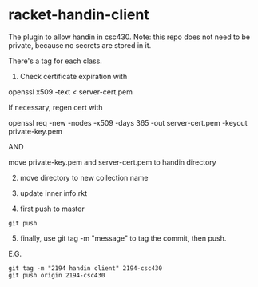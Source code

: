 racket-handin-client
====================

The plugin to allow handin in csc430. Note: this repo does not need to be
private, because no secrets are stored in it.

There's a tag for each class.

1) Check certificate expiration with

openssl x509 -text < server-cert.pem 

If necessary, regen cert with

openssl req -new -nodes -x509 -days 365 -out server-cert.pem -keyout private-key.pem

AND 

move private-key.pem and server-cert.pem to handin directory

2) move directory to new collection name

3) update inner info.rkt

4) first push to master

```
git push
```

5) finally, use git tag -m "message" <name-of-tag> to tag the commit, then push.

E.G.

```
git tag -m "2194 handin client" 2194-csc430
git push origin 2194-csc430
```

